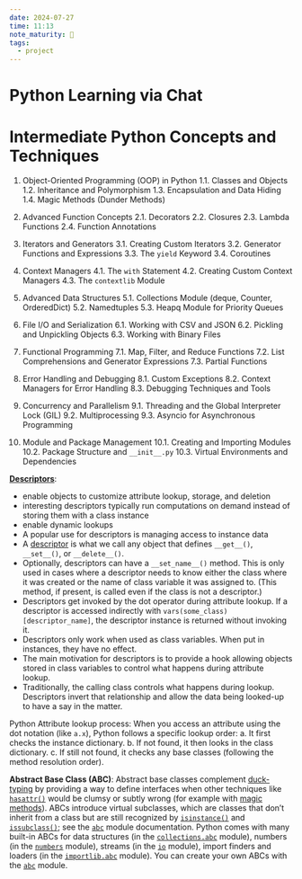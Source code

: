 ```yaml
---
date: 2024-07-27
time: 11:13
note_maturity: 🌱
tags:
  - project
---
```


# Python Learning via Chat

# Intermediate Python Concepts and Techniques

1. Object-Oriented Programming (OOP) in Python
   1.1. Classes and Objects
   1.2. Inheritance and Polymorphism
   1.3. Encapsulation and Data Hiding
   1.4. Magic Methods (Dunder Methods)

2. Advanced Function Concepts
   2.1. Decorators
   2.2. Closures
   2.3. Lambda Functions
   2.4. Function Annotations

3. Iterators and Generators
   3.1. Creating Custom Iterators
   3.2. Generator Functions and Expressions
   3.3. The `yield` Keyword
   3.4. Coroutines

4. Context Managers
   4.1. The `with` Statement
   4.2. Creating Custom Context Managers
   4.3. The `contextlib` Module

5. Advanced Data Structures
   5.1. Collections Module (deque, Counter, OrderedDict)
   5.2. Namedtuples
   5.3. Heapq Module for Priority Queues

6. File I/O and Serialization
   6.1. Working with CSV and JSON
   6.2. Pickling and Unpickling Objects
   6.3. Working with Binary Files

7. Functional Programming
   7.1. Map, Filter, and Reduce Functions
   7.2. List Comprehensions and Generator Expressions
   7.3. Partial Functions

8. Error Handling and Debugging
   8.1. Custom Exceptions
   8.2. Context Managers for Error Handling
   8.3. Debugging Techniques and Tools

9. Concurrency and Parallelism
   9.1. Threading and the Global Interpreter Lock (GIL)
   9.2. Multiprocessing
   9.3. Asyncio for Asynchronous Programming

10. Module and Package Management
    10.1. Creating and Importing Modules
    10.2. Package Structure and `__init__.py`
    10.3. Virtual Environments and Dependencies

[**Descriptors**](https://docs.python.org/3/howto/descriptor.html): 
- enable objects to customize attribute lookup, storage, and deletion
- interesting descriptors typically run computations on demand instead of storing them with a class instance
- enable dynamic lookups
- A popular use for descriptors is managing access to instance data
- A [descriptor](https://docs.python.org/3/glossary.html#term-descriptor) is what we call any object that defines `__get__()`, `__set__()`, or `__delete__()`.
- Optionally, descriptors can have a `__set_name__()` method. This is only used in cases where a descriptor needs to know either the class where it was created or the name of class variable it was assigned to. (This method, if present, is called even if the class is not a descriptor.)
- Descriptors get invoked by the dot operator during attribute lookup. If a descriptor is accessed indirectly with `vars(some_class)[descriptor_name]`, the descriptor instance is returned without invoking it.
- Descriptors only work when used as class variables. When put in instances, they have no effect.
- The main motivation for descriptors is to provide a hook allowing objects stored in class variables to control what happens during attribute lookup.
- Traditionally, the calling class controls what happens during lookup. Descriptors invert that relationship and allow the data being looked-up to have a say in the matter.

Python Attribute lookup process: When you access an attribute using the dot notation (like `a.x`), Python follows a specific lookup order: a. It first checks the instance dictionary. b. If not found, it then looks in the class dictionary. c. If still not found, it checks any base classes (following the method resolution order).

**Abstract Base Class (ABC)**:
Abstract base classes complement [duck-typing](https://docs.python.org/3/glossary.html#term-duck-typing) by providing a way to define interfaces when other techniques like [`hasattr()`](https://docs.python.org/3/library/functions.html#hasattr "hasattr") would be clumsy or subtly wrong (for example with [magic methods](https://docs.python.org/3/reference/datamodel.html#special-lookup)).
ABCs introduce virtual subclasses, which are classes that don’t inherit from a class but are still recognized by [`isinstance()`](https://docs.python.org/3/library/functions.html#isinstance "isinstance") and [`issubclass()`](https://docs.python.org/3/library/functions.html#issubclass "issubclass"); see the [`abc`](https://docs.python.org/3/library/abc.html#module-abc "abc: Abstract base classes according to :pep:`3119`.") module documentation. 
Python comes with many built-in ABCs for data structures (in the [`collections.abc`](https://docs.python.org/3/library/collections.abc.html#module-collections.abc "collections.abc: Abstract base classes for containers") module), numbers (in the [`numbers`](https://docs.python.org/3/library/numbers.html#module-numbers "numbers: Numeric abstract base classes (Complex, Real, Integral, etc.).") module), streams (in the [`io`](https://docs.python.org/3/library/io.html#module-io "io: Core tools for working with streams.") module), import finders and loaders (in the [`importlib.abc`](https://docs.python.org/3/library/importlib.html#module-importlib.abc "importlib.abc: Abstract base classes related to import") module). You can create your own ABCs with the [`abc`](https://docs.python.org/3/library/abc.html#module-abc "abc: Abstract base classes according to :pep:`3119`.") module.